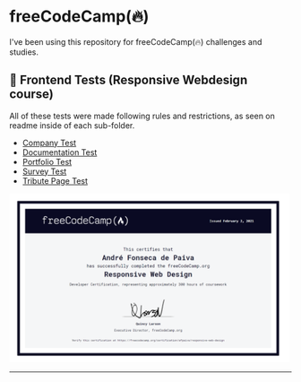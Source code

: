 # freeCodeCamp(🔥)

I've been using this repository for freeCodeCamp(🔥) challenges and studies.

## 🧪 Frontend Tests (Responsive Webdesign course)

All of these tests were made following rules and restrictions, as seen on readme inside of each sub-folder.

- [Company Test](https://afpaiva.github.io/freecodecamp/frontEndTests/companyTest/)
- [Documentation Test](https://afpaiva.github.io/freecodecamp/frontEndTests/documentationTest/)
- [Portfolio Test](https://afpaiva.github.io/freecodecamp/frontEndTests/portfolioTest/)
- [Survey Test](https://afpaiva.github.io/freecodecamp/frontEndTests/surveyTest/)
- [Tribute Page Test](https://afpaiva.github.io/freecodecamp/frontEndTests/tributePageTest/)

<img src="certResponsiveWebdesign.png" alt="Responsive Webdesign Certification" style="width:500px;"/>

<hr>